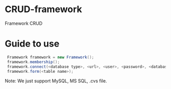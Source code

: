 # CRUD-framework
Framework CRUD

# Guide to use
```java
 Framework framework = new Framework();
 framework.membership();
 framework.connect(<database type>, <url>, <user>, <password>, <database name>); 
 framework.form(<table name>);
 ```
 Note: We just support MySQL, MS SQL, .cvs file.
